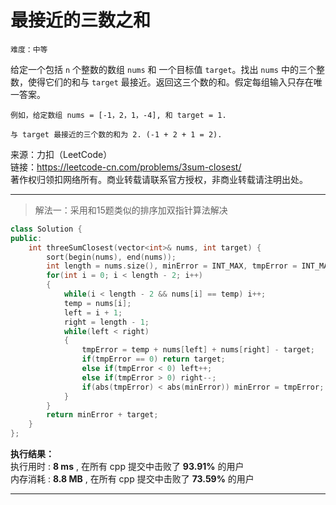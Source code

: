 # 最接近的三数之和 #  
`难度：中等` 
 
给定一个包括 `n` 个整数的数组 `nums` 和 一个目标值 `target`。找出 `nums` 中的三个整数，使得它们的和与 `target` 最接近。返回这三个数的和。假定每组输入只存在唯一答案。

```
例如，给定数组 nums = [-1，2，1，-4], 和 target = 1.

与 target 最接近的三个数的和为 2. (-1 + 2 + 1 = 2).
```  

来源：力扣（LeetCode）  
链接：https://leetcode-cn.com/problems/3sum-closest/  
著作权归领扣网络所有。商业转载请联系官方授权，非商业转载请注明出处。  

---  
>解法一：采用和15题类似的排序加双指针算法解决  

```C++
class Solution {
public:
    int threeSumClosest(vector<int>& nums, int target) {
        sort(begin(nums), end(nums));
        int length = nums.size(), minError = INT_MAX, tmpError = INT_MAX, temp = nums[0] + 1, left = 0, right = length - 1;
        for(int i = 0; i < length - 2; i++)
        {
            while(i < length - 2 && nums[i] == temp) i++;
            temp = nums[i];
            left = i + 1;
            right = length - 1;
            while(left < right)
            {
                tmpError = temp + nums[left] + nums[right] - target;
                if(tmpError == 0) return target;
                else if(tmpError < 0) left++;
                else if(tmpError > 0) right--;
                if(abs(tmpError) < abs(minError)) minError = tmpError;
            }
        }
        return minError + target;
    }
};
```  

**执行结果：**  
执行用时 : **8 ms** , 在所有 cpp 提交中击败了 **93.91%** 的用户  
内存消耗 : **8.8 MB** , 在所有 cpp 提交中击败了 **73.59%** 的用户  

---  